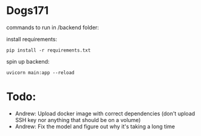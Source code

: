 # Dogs171

commands to run in /backend folder:

install requirements:

`pip install -r requirements.txt`

spin up backend:

`uvicorn main:app --reload`

# Todo:
- Andrew: Upload docker image with correct dependencies (don't upload SSH key nor anything that should be on a volume)
- Andrew: Fix the model and figure out why it's taking a long time